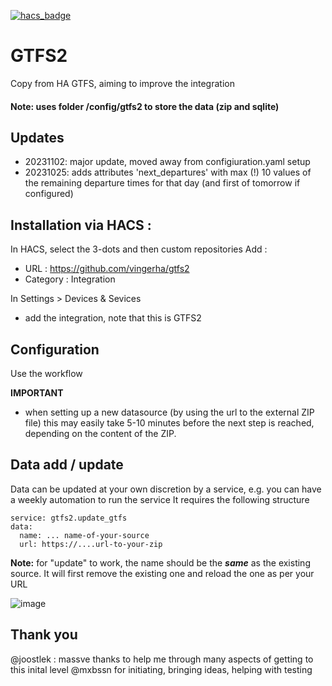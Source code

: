 [![hacs_badge](https://img.shields.io/badge/HACS-Default-orange.svg)](https://github.com/custom-components/hacs)

# GTFS2
Copy from HA GTFS, aiming to improve the integration

<h4> Note: uses folder /config/gtfs2 to store the data (zip and sqlite)</h4>

## Updates
- 20231102: major update, moved away from configiuration.yaml setup 
- 20231025: adds attributes 'next_departures' with max (!) 10 values of the remaining departure times for that day (and first of tomorrow if configured)

## Installation via HACS :

In  HACS, select the 3-dots and then custom repositories
Add :
- URL : https://github.com/vingerha/gtfs2
- Category : Integration

In Settings > Devices & Sevices
- add the integration, note that this is GTFS2

## Configuration
Use the workflow

**IMPORTANT**
- when setting up a new datasource (by using the url to the external ZIP file) this may easily take 5-10 minutes before the next step is reached, depending on the content of the ZIP.

## Data add / update
Data can be updated at your own discretion by a service, e.g. you can have a weekly automation to run the service
It requires the following structure
```
service: gtfs2.update_gtfs
data:
  name: ... name-of-your-source
  url: https://....url-to-your-zip
```
**Note:** for "update" to work, the name should be the ***same*** as the existing source. It will first remove the existing one and reload the one as per your URL

![image](https://github.com/vingerha/gtfs2/assets/44190435/8aec6d6b-a1bd-4bc7-b8db-9fba1ac0a66a)

## Thank you
@joostlek : massve thanks to help me through many aspects of getting to this inital level
@mxbssn for initiating, bringing ideas, helping with testing



